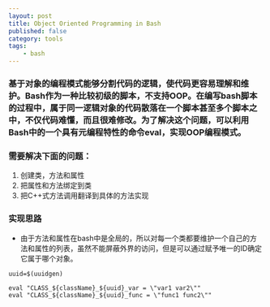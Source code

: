 ```yaml
---
layout: post
title: Object Oriented Programming in Bash
published: false
category: tools
tags:
    - bash
---
```


### 基于对象的编程模式能够分割代码的逻辑，使代码更容易理解和维护。Bash作为一种比较初级的脚本，不支持OOP。在编写bash脚本的过程中，属于同一逻辑对象的代码散落在一个脚本甚至多个脚本之中，不仅代码难懂，而且很难修改。为了解决这个问题，可以利用Bash中的一个具有元编程特性的命令eval，实现OOP编程模式。

### 需要解决下面的问题：
1. 创建类，方法和属性
2. 把属性和方法绑定到类
3. 把C++式方法调用翻译到具体的方法实现

### 实现思路
- 由于方法和属性在bash中是全局的，所以对每一个类都要维护一个自己的方法和属性的列表，虽然不能屏蔽外界的访问，但是可以通过赋予唯一的ID确定它属于哪个对象。

```
uuid=$(uuidgen)

eval "CLASS_${className}_${uuid}_var = \"var1 var2\""
eval "CLASS_${className}_${uuid}_func = \"func1 func2\""
```